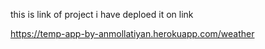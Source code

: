 this is link of project i have deploed it on link 

https://temp-app-by-anmollatiyan.herokuapp.com/weather
